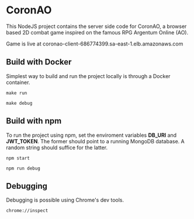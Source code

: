 # CoronAO

This NodeJS project contains the server side code for CoronAO, a browser based 2D combat game inspired on the famous RPG Argentum Online (AO).

Game is live at coronao-client-686774399.sa-east-1.elb.amazonaws.com

## Build with Docker

Simplest way to build and run the project locally is through a Docker container.

`make run`

`make debug`

## Build with npm

To run the project using npm, set the enviroment variables **DB_URI** and **JWT_TOKEN**. The former should point to a running MongoDB database. A random string should suffice for the latter.

`npm start`

`npm run debug`

## Debugging

Debugging is possible using Chrome's dev tools.

`chrome://inspect`